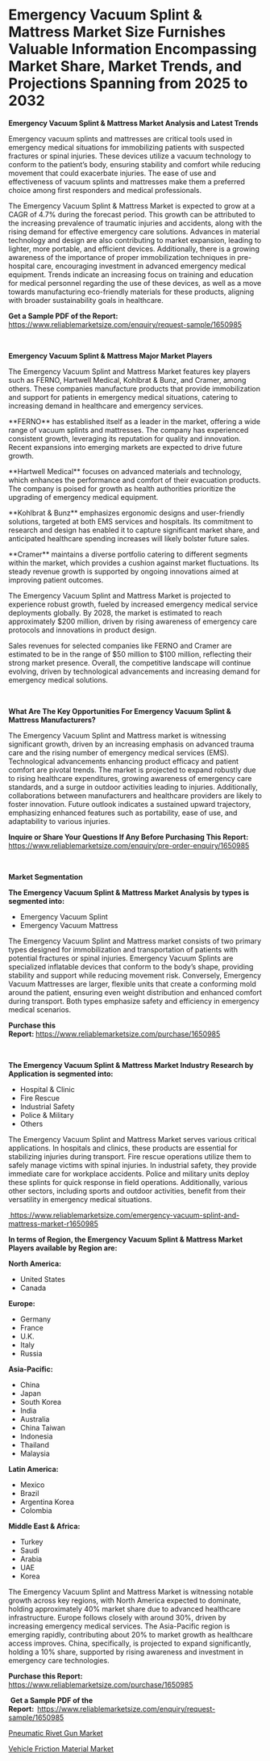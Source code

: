 <p><h1>Emergency Vacuum Splint & Mattress Market Size Furnishes Valuable Information Encompassing Market Share, Market Trends, and Projections Spanning from 2025 to 2032</h1></p><p><strong>Emergency Vacuum Splint & Mattress Market Analysis and Latest Trends</strong></p>
<p><p>Emergency vacuum splints and mattresses are critical tools used in emergency medical situations for immobilizing patients with suspected fractures or spinal injuries. These devices utilize a vacuum technology to conform to the patient’s body, ensuring stability and comfort while reducing movement that could exacerbate injuries. The ease of use and effectiveness of vacuum splints and mattresses make them a preferred choice among first responders and medical professionals.</p><p>The Emergency Vacuum Splint & Mattress Market is expected to grow at a CAGR of 4.7% during the forecast period. This growth can be attributed to the increasing prevalence of traumatic injuries and accidents, along with the rising demand for effective emergency care solutions. Advances in material technology and design are also contributing to market expansion, leading to lighter, more portable, and efficient devices. Additionally, there is a growing awareness of the importance of proper immobilization techniques in pre-hospital care, encouraging investment in advanced emergency medical equipment. Trends indicate an increasing focus on training and education for medical personnel regarding the use of these devices, as well as a move towards manufacturing eco-friendly materials for these products, aligning with broader sustainability goals in healthcare.</p></p>
<p><strong>Get a Sample PDF of the Report:&nbsp;</strong> <a href="https://www.reliablemarketsize.com/enquiry/request-sample/1650985?utm_campaign=3307&utm_medium=2&utm_source=Github&utm_content=ia&utm_term=23032025&utm_id=emergency-vacuum-splint-mattress">https://www.reliablemarketsize.com/enquiry/request-sample/1650985</a></p>
<p>&nbsp;</p>
<p><strong>Emergency Vacuum Splint & Mattress Major Market Players</strong></p>
<p><p>The Emergency Vacuum Splint and Mattress Market features key players such as FERNO, Hartwell Medical, Kohlbrat & Bunz, and Cramer, among others. These companies manufacture products that provide immobilization and support for patients in emergency medical situations, catering to increasing demand in healthcare and emergency services.</p><p>**FERNO** has established itself as a leader in the market, offering a wide range of vacuum splints and mattresses. The company has experienced consistent growth, leveraging its reputation for quality and innovation. Recent expansions into emerging markets are expected to drive future growth.</p><p>**Hartwell Medical** focuses on advanced materials and technology, which enhances the performance and comfort of their evacuation products. The company is poised for growth as health authorities prioritize the upgrading of emergency medical equipment.</p><p>**Kohlbrat & Bunz** emphasizes ergonomic designs and user-friendly solutions, targeted at both EMS services and hospitals. Its commitment to research and design has enabled it to capture significant market share, and anticipated healthcare spending increases will likely bolster future sales.</p><p>**Cramer** maintains a diverse portfolio catering to different segments within the market, which provides a cushion against market fluctuations. Its steady revenue growth is supported by ongoing innovations aimed at improving patient outcomes.</p><p>The Emergency Vacuum Splint and Mattress Market is projected to experience robust growth, fueled by increased emergency medical service deployments globally. By 2028, the market is estimated to reach approximately $200 million, driven by rising awareness of emergency care protocols and innovations in product design.</p><p>Sales revenues for selected companies like FERNO and Cramer are estimated to be in the range of $50 million to $100 million, reflecting their strong market presence. Overall, the competitive landscape will continue evolving, driven by technological advancements and increasing demand for emergency medical solutions.</p></p>
<p>&nbsp;</p>
<p><strong>What Are The Key Opportunities For Emergency Vacuum Splint & Mattress Manufacturers?</strong></p>
<p><p>The Emergency Vacuum Splint and Mattress market is witnessing significant growth, driven by an increasing emphasis on advanced trauma care and the rising number of emergency medical services (EMS). Technological advancements enhancing product efficacy and patient comfort are pivotal trends. The market is projected to expand robustly due to rising healthcare expenditures, growing awareness of emergency care standards, and a surge in outdoor activities leading to injuries. Additionally, collaborations between manufacturers and healthcare providers are likely to foster innovation. Future outlook indicates a sustained upward trajectory, emphasizing enhanced features such as portability, ease of use, and adaptability to various injuries.</p></p>
<p><strong>Inquire or Share Your Questions If Any Before Purchasing This Report:</strong> <a href="https://www.reliablemarketsize.com/enquiry/pre-order-enquiry/1650985?utm_campaign=3307&utm_medium=2&utm_source=Github&utm_content=ia&utm_term=23032025&utm_id=emergency-vacuum-splint-mattress">https://www.reliablemarketsize.com/enquiry/pre-order-enquiry/1650985</a></p>
<p>&nbsp;</p>
<p><strong>Market Segmentation</strong></p>
<p><strong>The Emergency Vacuum Splint & Mattress Market Analysis by types is segmented into:</strong></p>
<p><ul><li>Emergency Vacuum Splint</li><li>Emergency Vacuum Mattress</li></ul></p>
<p><p>The Emergency Vacuum Splint and Mattress market consists of two primary types designed for immobilization and transportation of patients with potential fractures or spinal injuries. Emergency Vacuum Splints are specialized inflatable devices that conform to the body’s shape, providing stability and support while reducing movement risk. Conversely, Emergency Vacuum Mattresses are larger, flexible units that create a conforming mold around the patient, ensuring even weight distribution and enhanced comfort during transport. Both types emphasize safety and efficiency in emergency medical scenarios.</p></p>
<p><strong>Purchase this Report:&nbsp;</strong><a href="https://www.reliablemarketsize.com/purchase/1650985?utm_campaign=3307&utm_medium=2&utm_source=Github&utm_content=ia&utm_term=23032025&utm_id=emergency-vacuum-splint-mattress">https://www.reliablemarketsize.com/purchase/1650985</a></p>
<p>&nbsp;</p>
<p><strong>The Emergency Vacuum Splint & Mattress Market Industry Research by Application is segmented into:</strong></p>
<p><ul><li>Hospital & Clinic</li><li>Fire Rescue</li><li>Industrial Safety</li><li>Police & Military</li><li>Others</li></ul></p>
<p><p>The Emergency Vacuum Splint and Mattress Market serves various critical applications. In hospitals and clinics, these products are essential for stabilizing injuries during transport. Fire rescue operations utilize them to safely manage victims with spinal injuries. In industrial safety, they provide immediate care for workplace accidents. Police and military units deploy these splints for quick response in field operations. Additionally, various other sectors, including sports and outdoor activities, benefit from their versatility in emergency medical situations.</p></p>
<p><a href="https://www.reliablemarketsize.com/emergency-vacuum-splint-and-mattress-market-r1650985?utm_campaign=3307&utm_medium=2&utm_source=Github&utm_content=ia&utm_term=23032025&utm_id=emergency-vacuum-splint-mattress">&nbsp;https://www.reliablemarketsize.com/emergency-vacuum-splint-and-mattress-market-r1650985</a></p>
<p><strong>In terms of Region, the Emergency Vacuum Splint & Mattress Market Players available by Region are:</strong></p>
<p>
    <p> <strong> North America: </strong>
        <ul>
            <li>United States</li>
            <li>Canada</li>
        </ul>
        </p> 
    <p> <strong> Europe: </strong>
        <ul>
            <li>Germany</li>
            <li>France</li>
            <li>U.K.</li>
            <li>Italy</li>
            <li>Russia</li>
        </ul>
        </p> 
    <p> <strong> Asia-Pacific: </strong>
        <ul>
            <li>China</li>
            <li>Japan</li>
            <li>South Korea</li>
            <li>India</li>
            <li>Australia</li>
            <li>China Taiwan</li>
            <li>Indonesia</li>
            <li>Thailand</li>
            <li>Malaysia</li>
        </ul>
        </p> 
    <p> <strong> Latin America: </strong>
        <ul>
            <li>Mexico</li>
            <li>Brazil</li>
            <li>Argentina Korea</li>
            <li>Colombia</li>
        </ul>
        </p> 
    <p> <strong> Middle East & Africa: </strong>
        <ul>
            <li>Turkey</li>
            <li>Saudi</li>
            <li>Arabia</li>
            <li>UAE</li>
            <li>Korea</li>
        </ul>
    </p>
    </p>
<p><p>The Emergency Vacuum Splint and Mattress Market is witnessing notable growth across key regions, with North America expected to dominate, holding approximately 40% market share due to advanced healthcare infrastructure. Europe follows closely with around 30%, driven by increasing emergency medical services. The Asia-Pacific region is emerging rapidly, contributing about 20% to market growth as healthcare access improves. China, specifically, is projected to expand significantly, holding a 10% share, supported by rising awareness and investment in emergency care technologies.</p></p>
<p><strong>Purchase this Report: </strong><a href="https://www.reliablemarketsize.com/purchase/1650985?utm_campaign=3307&utm_medium=2&utm_source=Github&utm_content=ia&utm_term=23032025&utm_id=emergency-vacuum-splint-mattress">https://www.reliablemarketsize.com/purchase/1650985</a></p>
<p>&nbsp;<strong>Get a Sample PDF of the Report:&nbsp;&nbsp;</strong><a href="https://www.reliablemarketsize.com/enquiry/request-sample/1650985?utm_campaign=3307&utm_medium=2&utm_source=Github&utm_content=ia&utm_term=23032025&utm_id=emergency-vacuum-splint-mattress">https://www.reliablemarketsize.com/enquiry/request-sample/1650985</a></p>
<p><strong></strong></p>
<p><p><a href="https://www.linkedin.com/pulse/pneumatic-rivet-gun-market-global-share-ranking-overall-i38gf?utm_campaign=3307&utm_medium=2&utm_source=Github&utm_content=ia&utm_term=23032025&utm_id=emergency-vacuum-splint-mattress">Pneumatic Rivet Gun Market</a></p><p><a href="https://github.com/debowflaggqw/Market-Research-Report-List-1/blob/main/vehicle-friction-material-market.md?utm_campaign=3307&utm_medium=2&utm_source=Github&utm_content=ia&utm_term=23032025&utm_id=emergency-vacuum-splint-mattress">Vehicle Friction Material Market</a></p></p>